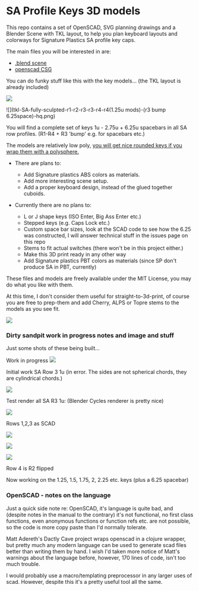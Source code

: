 # SA Profile Keys 3D models

This repo contains a set of OpenSCAD, SVG planning drawings and a
Blender Scene with TKL layout, to help you plan keyboard layouts and
colorways for Signature Plastics SA profile key caps.

The main files you will be interested in are:

- [.blend scene](https://github.com/getclacking/SA-profile-keys-3D-models/blob/master/SA-profile-TKL-and-keys.blend)
- [openscad CSG](https://github.com/getclacking/SA-profile-keys-3D-models/blob/master/SA%20Combined.scad)

You can do funky stuff like this with the key models... (the TKL layout is already included)

![](glam-shot.png)

![](tkl-SA-fully-sculpted-r1-r2-r3-r3-r4-r4(1.25u mods)-(r3 bump 6.25space)-hq.png)

You will find a complete set of keys 1u - 2.75u + 6.25u spacebars in
all SA row profiles. (R1-R4 + R3 'bump' e.g. for spacebars etc.)

The models are relatively low poly, [you will get nice rounded keys if you wrap them with a polysphere.](http://blender.stackexchange.com/a/42245/19768)

- There are plans to:
    - Add Signature plastics ABS colors as materials.
    - Add more interesting scene setup.
    - Add a proper keyboard design, instead of the glued together cuboids.

- Currently there are no plans to:
    - L or J shape keys (ISO Enter, Big Ass Enter etc.)
    - Stepped keys (e.g. Caps Lock etc.)
    - Custom space bar sizes, look at the SCAD code to see how the
      6.25 was constructed, I will answer technical stuff in the
      issues page on this repo
    - Stems to fit actual switches (there won't be in this project either.)
    - Make this 3D print ready in any other way
    - Add Signature plastics PBT colors as materials (since SP don't produce SA in PBT, currently)

These files and models are freely available under the MIT License, you may do what you like with them.

At this time, I don't consider them useful for straight-to-3d-print,
of course you are free to prep-them and add Cherry, ALPS or Topre
stems to the models as you see fit.


![](combined-sa-rows.png)

### Dirty sandpit work in progress notes and image and stuff

Just some shots of these being built...

Work in progress
![](blender-test-rendering.png)

Initial work SA Row 3 1u (in error. The sides are not spherical chords, they are cylindrical chords.)

![](sa-row3-1u-blender-alpha-test.png)

Test render all SA R3 1u: (Blender Cycles renderer is pretty nice)

![](test-render.png)

Rows 1,2,3 as SCAD

![](SA-r1-open-scad.png)

![](SA-r2-open-scad-fix.png)

![](SA-r3-open-scad-fix.png)

Row 4 is R2 flipped

Now working on the 1.25, 1.5, 1.75, 2, 2.25 etc. keys (plus a 6.25 spacebar)

### OpenSCAD - notes on the language

Just a quick side note re: OpenSCAD, it's language is quite bad, and
(despite notes in the manual to the contrary) it's not functional, no
first class functions, even anonymous functions or function refs
etc. are not possible, so the code is more copy paste than I'd
normally tolerate.

Matt Adereth's Dactly Cave project wraps openscad in a clojure
wrapper, but pretty much any modern language can be used to generate
scad files better than writing them by hand.  I wish I'd taken more
notice of Matt's warnings about the language before, however, 170
lines of code, isn't too much trouble.

I would probably use a macro/templating preprocessor in any larger
uses of scad.  However, despite this it's a pretty useful tool all the same.
